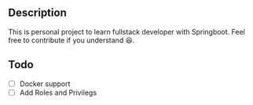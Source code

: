 ## Description

This is personal project to learn fullstack developer with Springboot. Feel free to contribute if you
understand :laughing:.

## Todo
- [ ] Docker support
- [ ] Add Roles and Privilegs 
